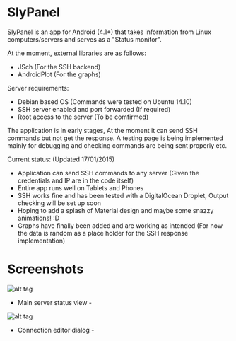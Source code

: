 SlyPanel
========

SlyPanel is an app for Android (4.1+) that takes information from Linux computers/servers and serves as a "Status monitor".

At the moment, external libraries are as follows:

 - JSch (For the SSH backend)
 - AndroidPlot (For the graphs)
 
Server requirements:

 - Debian based OS (Commands were tested on Ubuntu 14.10)
 - SSH server enabled and port forwarded (If required)
 - Root access to the server (To be comfirmed)
 
The application is in early stages, At the moment it can send SSH commands but not get the response. A testing page is being implemented mainly for debugging and checking commands are being sent properly etc. 

Current status: (Updated 17/01/2015)
  - Application can send SSH commands to any server (Given the credentials and IP are in the code itself)
  - Entire app runs well on Tablets and Phones
  - SSH works fine and has been tested with a DigitalOcean Droplet, Output checking will be set up soon
  - Hoping to add a splash of Material design and maybe some snazzy animations! :D
  - Graphs have finally been added and are working as intended (For now the data is random as a place holder for the SSH response implementation)

Screenshots
===========

![alt tag](http://i.imgur.com/tOztGxV.png)
 - Main server status view - 

![alt tag](http://i.imgur.com/s9t0N2E.png)
 - Connection editor dialog - 


